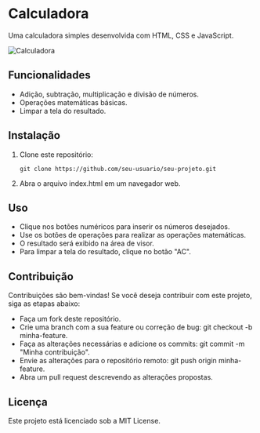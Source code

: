 # Calculadora

Uma calculadora simples desenvolvida com HTML, CSS e JavaScript.

![Calculadora](screenshot.png)

## Funcionalidades

- Adição, subtração, multiplicação e divisão de números.
- Operações matemáticas básicas.
- Limpar a tela do resultado.

## Instalação

1. Clone este repositório:

   ```shell
   git clone https://github.com/seu-usuario/seu-projeto.git
    ```

1. Abra o arquivo index.html em um navegador web.

## Uso
 - Clique nos botões numéricos para inserir os números desejados.
 - Use os botões de operações para realizar as operações matemáticas.
 - O resultado será exibido na área de visor.
 - Para limpar a tela do resultado, clique no botão "AC".

## Contribuição

Contribuições são bem-vindas! Se você deseja contribuir com este projeto, siga as etapas abaixo:

 - Faça um fork deste repositório.
 - Crie uma branch com a sua feature ou correção de bug: git checkout -b minha-feature.
 - Faça as alterações necessárias e adicione os commits: git commit -m "Minha contribuição".
 - Envie as alterações para o repositório remoto: git push origin minha-feature.
 - Abra um pull request descrevendo as alterações propostas.

## Licença
Este projeto está licenciado sob a MIT License.

